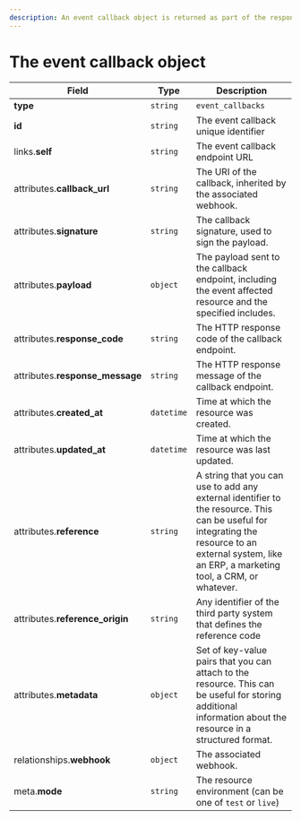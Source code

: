 ```yaml
---
description: An event callback object is returned as part of the response body of each successful list or retrieve API call.
---
```


# The event callback object

| Field          | Type     | Description                                  |
| -------------- | -------- | -------------------------------------------- |
| **type**       | `string` | `event_callbacks`                        |
| **id**         | `string` | The event callback unique identifier  |
| links.**self** | `string` | The event callback endpoint URL       |
| attributes.**callback_url** | `string` | The URI of the callback, inherited by the associated webhook. |
| attributes.**signature** | `string` | The callback signature, used to sign the payload. |
| attributes.**payload** | `object` | The payload sent to the callback endpoint, including the event affected resource and the specified includes. |
| attributes.**response_code** | `string` | The HTTP response code of the callback endpoint. |
| attributes.**response_message** | `string` | The HTTP response message of the callback endpoint. |
| attributes.**created_at** | `datetime` | Time at which the resource was created. |
| attributes.**updated_at** | `datetime` | Time at which the resource was last updated. |
| attributes.**reference** | `string` | A string that you can use to add any external identifier to the resource. This can be useful for integrating the resource to an external system, like an ERP, a marketing tool, a CRM, or whatever. |
| attributes.**reference_origin** | `string` | Any identifier of the third party system that defines the reference code |
| attributes.**metadata** | `object` | Set of key-value pairs that you can attach to the resource. This can be useful for storing additional information about the resource in a structured format. |
| relationships.**webhook** | `object` | The associated webhook. |
| meta.**mode** | `string` | The resource environment \(can be one of `test` or `live`\) |

